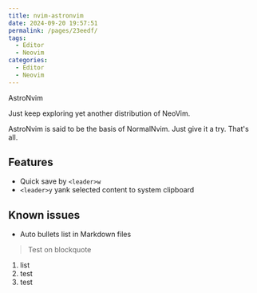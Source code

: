 ```yaml
---
title: nvim-astronvim
date: 2024-09-20 19:57:51
permalink: /pages/23eedf/
tags:
  - Editor
  - Neovim
categories:
  - Editor
  - Neovim
---
```


AstroNvim

Just keep exploring yet another distribution of NeoVim.

AstroNvim is said to be the basis of NormalNvim. Just give it a try. That's all.

## Features

- Quick save by `<leader>w`
- `<leader>y` yank selected content to system clipboard

## Known issues

- Auto bullets list in Markdown files

> Test on blockquote

1. list
2. test
3. test
